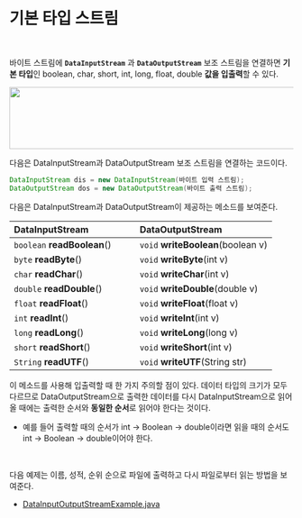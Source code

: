 # 기본 타입 스트림
<br/>

바이트 스트림에 **`DataInputStream`** 과 **`DataOutputStream`** 보조 스트림을 연결하면 **기본 타입**인 boolean, char, short, int, long, float, double **값을 입출력**할 수 있다.

<img src="https://github.com/silxbro/java/assets/142463332/03de553c-f2f7-45e0-8a06-1b8cf07e488d" width="600" height="110"/><br/>

다음은 DataInputStream과 DataOutputStream 보조 스트림을 연결하는 코드이다.

```java
DataInputStream dis = new DataInputStream(바이트 입력 스트림);
DataOutputStream dos = new DataOutputStream(바이트 출력 스트림);
```

다음은 DataInputStream과 DataOutputStream이 제공하는 메소드를 보여준다.

|DataInputStream|DataOutputStream|
|:---|:---|
|`boolean` **readBoolean**()&nbsp;&nbsp;&nbsp;&nbsp;&nbsp;&nbsp;&nbsp;&nbsp;|`void` **writeBoolean**(boolean v)|
|`byte` **readByte**()|`void` **writeByte**(int v)|
|`char` **readChar**()|`void` **writeChar**(int v)|
|`double` **readDouble**()|`void` **writeDouble**(double v)|
|`float` **readFloat**()|`void` **writeFloat**(float v)|
|`int` **readInt**()|`void` **writeInt**(int v)|
|`long` **readLong**()|`void` **writeLong**(long v)|
|`short` **readShort**()|`void` **writeShort**(int v)|
|`String` **readUTF**()|`void` **writeUTF**(String str)|

이 메소드를 사용해 입출력할 때 한 가지 주의할 점이 있다.
데이터 타입의 크기가 모두 다르므로 DataOutputStream으로 출력한 데이터를 다시 DataInputStream으로 읽어올 때에는 출력한 순서와 **동일한 순서**로 읽어야 한다는 것이다.
- 예를 들어 출력할 때의 순서가 int → Boolean → double이라면 읽을 때의 순서도 int → Boolean → double이어야 한다.

<br/>

다음 예제는 이름, 성적, 순위 순으로 파일에 출력하고 다시 파일로부터 읽는 방법을 보여준다.
- [DataInputOutputStreamExample.java](https://github.com/silxbro/java/blob/main/src/thisisjava/ch18/sec08/DataInputOutputStreamExample.java)
